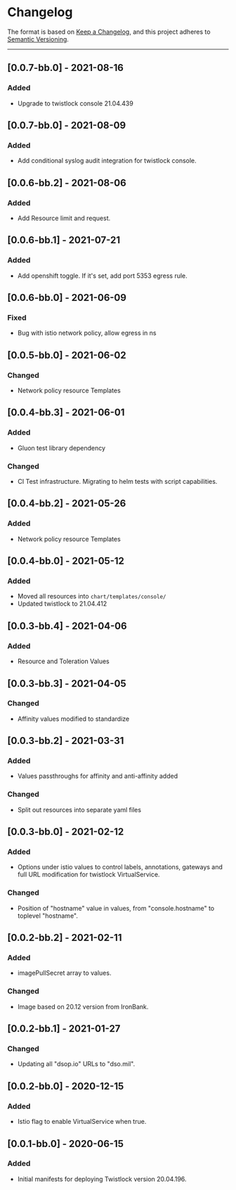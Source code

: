 # Changelog

The format is based on [Keep a Changelog](https://keepachangelog.com/en/1.0.0/), and this project adheres to [Semantic Versioning](https://semver.org/spec/v2.0.0.html).

---
## [0.0.7-bb.0] - 2021-08-16

### Added

- Upgrade to twistlock console 21.04.439

## [0.0.7-bb.0] - 2021-08-09

### Added

- Add conditional syslog audit integration for twistlock console.

## [0.0.6-bb.2] - 2021-08-06

### Added

- Add Resource limit and request.

## [0.0.6-bb.1] - 2021-07-21

### Added

- Add openshift toggle. If it's set, add port 5353 egress rule.


## [0.0.6-bb.0] - 2021-06-09

### Fixed

- Bug with istio network policy, allow egress in ns


## [0.0.5-bb.0] - 2021-06-02

### Changed

- Network policy resource Templates

## [0.0.4-bb.3] - 2021-06-01

### Added

- Gluon test library dependency

### Changed

- CI Test infrastructure. Migrating to helm tests with script capabilities.

## [0.0.4-bb.2] - 2021-05-26

### Added

- Network policy resource Templates

## [0.0.4-bb.0] - 2021-05-12

### Added

- Moved all resources into `chart/templates/console/`
- Updated twistlock to 21.04.412

## [0.0.3-bb.4] - 2021-04-06

### Added

- Resource and Toleration Values

## [0.0.3-bb.3] - 2021-04-05

### Changed

- Affinity values modified to standardize

## [0.0.3-bb.2] - 2021-03-31

### Added

- Values passthroughs for affinity and anti-affinity added

### Changed

- Split out resources into separate yaml files

## [0.0.3-bb.0] - 2021-02-12

### Added

- Options under istio values to control labels, annotations, gateways and full URL modification for twistlock VirtualService.

### Changed

- Position of "hostname" value in values, from "console.hostname" to toplevel "hostname".

## [0.0.2-bb.2] - 2021-02-11

### Added

- imagePullSecret array to values.

### Changed

- Image based on 20.12 version from IronBank.

## [0.0.2-bb.1] - 2021-01-27

### Changed

- Updating all "dsop.io" URLs to "dso.mil".

## [0.0.2-bb.0] - 2020-12-15

### Added

- Istio flag to enable VirtualService when true.

## [0.0.1-bb.0] - 2020-06-15

### Added

- Initial manifests for deploying Twistlock version 20.04.196.

